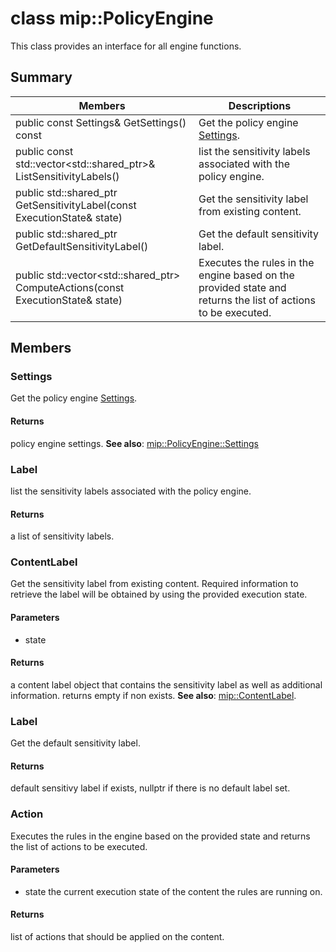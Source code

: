 # class mip::PolicyEngine 
This class provides an interface for all engine functions.
  
## Summary
 Members                        | Descriptions                                
--------------------------------|---------------------------------------------
public const Settings& GetSettings() const  |  Get the policy engine [Settings](#classmip_1_1_policy_engine_1_1_settings).
public const std::vector<std::shared_ptr<Label>>& ListSensitivityLabels()  |  list the sensitivity labels associated with the policy engine.
public std::shared_ptr<ContentLabel> GetSensitivityLabel(const ExecutionState& state)  |  Get the sensitivity label from existing content.
public std::shared_ptr<Label> GetDefaultSensitivityLabel()  |  Get the default sensitivity label.
public std::vector<std::shared_ptr<Action>> ComputeActions(const ExecutionState& state)  |  Executes the rules in the engine based on the provided state and returns the list of actions to be executed.
  
## Members
  
### Settings
Get the policy engine [Settings](#classmip_1_1_policy_engine_1_1_settings).
  
#### Returns
policy engine settings. 
**See also**: [mip::PolicyEngine::Settings](#classmip_1_1_policy_engine_1_1_settings)
  
### Label
list the sensitivity labels associated with the policy engine.
  
#### Returns
a list of sensitivity labels.
  
### ContentLabel
Get the sensitivity label from existing content.
Required information to retrieve the label will be obtained by using the provided execution state. 
  
#### Parameters
* state 
  
#### Returns
a content label object that contains the sensitivity label as well as additional information. returns empty if non exists. 
**See also**: [mip::ContentLabel](#classmip_1_1_content_label).
  
### Label
Get the default sensitivity label.
  
#### Returns
default sensitivy label if exists, nullptr if there is no default label set.
  
### Action
Executes the rules in the engine based on the provided state and returns the list of actions to be executed.
  
#### Parameters
* state the current execution state of the content the rules are running on. 
  
#### Returns
list of actions that should be applied on the content.